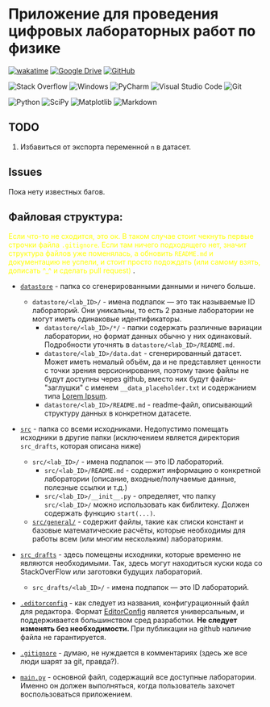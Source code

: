 # Приложение для проведения цифровых лабораторных работ по физике

[![wakatime](https://wakatime.com/badge/user/ede740b4-c066-46b1-94e3-8631a44edbbc/project/018b0187-680c-48ce-b3d4-16bcf0fbf84e.svg)](https://wakatime.com/badge/user/ede740b4-c066-46b1-94e3-8631a44edbbc/project/018b0187-680c-48ce-b3d4-16bcf0fbf84e)
[![Google Drive](https://img.shields.io/badge/Google%20Drive-4285F4?style=for-the-badge&logo=googledrive&logoColor=white)](https://drive.google.com/drive/folders/1-Oqx2IdPqcgg-u9oRI-xCeQbWxEPKi7N?usp=drive_link)
[![GitHub](https://img.shields.io/badge/github-%23121011.svg?style=for-the-badge&logo=github&logoColor=white)](https://github.com/wsadqert/sirius-leto)

![Stack Overflow](https://img.shields.io/badge/-Stackoverflow-FE7A16?style=for-the-badge&logo=stack-overflow&logoColor=white)
![Windows](https://img.shields.io/badge/Windows-0078D6?style=for-the-badge&logo=windows&logoColor=white)
![PyCharm](https://img.shields.io/badge/pycharm-143?style=for-the-badge&logo=pycharm&logoColor=black&color=black&labelColor=green)
![Visual Studio Code](https://img.shields.io/badge/Visual%20Studio%20Code-0078d7.svg?style=for-the-badge&logo=visual-studio-code&logoColor=white)
![Git](https://img.shields.io/badge/git-%23F05033.svg?style=for-the-badge&logo=git&logoColor=white)

![Python](https://img.shields.io/badge/python-3670A0?style=for-the-badge&logo=python&logoColor=ffdd54)
![SciPy](https://img.shields.io/badge/SciPy-%230C55A5.svg?style=for-the-badge&logo=scipy&logoColor=%white)
![Matplotlib](https://img.shields.io/badge/Matplotlib-%23ffffff.svg?style=for-the-badge&logo=Matplotlib&logoColor=black)
![Markdown](https://img.shields.io/badge/markdown-%23000000.svg?style=for-the-badge&logo=markdown&logoColor=white)

## TODO

1. Избавиться от экспорта переменной `n` в датасет.

## Issues

Пока нету известных багов.

## Файловая структура:

<span style="color:yellow">Если что-то не сходится, это ок. В таком случае стоит чекнуть первые строчки файла `.gitignore`. Если там ничего подходящего нет, значит структура файлов уже поменялась, а обновить `README.md` и документацию не успели, и стоит просто подождать (или самому взять, дописать ^_^ и сделать pull request) </span>.

- [`datastore`](datastore) - папка со сгенерированными данными и ничего больше.
  - `datastore/<lab_ID>/` - имена подпапок — это так называемые ID лабораторий. Они уникальны, то есть 2 разные лаборатории не могут иметь одинаковые идентификаторы. 
    - `datastore/<lab_ID>/*/` - папки содержать различные вариации лаборатории, но формат данных обычно у них одинаковый. Подробности уточнять в `datastore/<lab_ID>/README.md`.
    - `datastore/<lab_ID>/data.dat` - сгенерированный датасет. Может иметь немалый объём, да и не представляет ценности с точки зрения версионирования, поэтому такие файлы не будут доступны через github, вместо них будут файлы-"заглушки" с именем `__data_placeholder.txt` и содержанием типа [Lorem Ipsum](https://www.lipsum.com/).
    - `datastore/<lab_ID>/README.md` - readme-файл, описывающий структуру данных в конкретном датасете.


- [`src`](src) - папка со всеми исходниками. Недопустимо помещать исходники в другие папки (исключением является директория `src_drafts`, которая описана ниже)
  - `src/<lab_ID>/` - имена подпапок — это ID лабораторий. 
    - `src/<lab_ID>/README.md` - содержит информацию о конкретной лаборатории (описание, входные/получаемые данные, полезные ссылки и т.д.)
    - `src/<lab_ID>/__init__.py` - определяет, что папку `src/<lab_ID>/` можно использовать как библитеку. Должен содержать функцию `start(...)`.
  - [`src/general/`](src/general) - содержит файлы, такие как списки констант и базовые математические расчёты, которые необходимы для работы всем (или многим нескольким) лабораториям.


- [`src_drafts`](src_drafts) - здесь помещены исходники, которые временно не являются необходимыми. Так, здесь могут находиться куски кода со StackOverFlow или заготовки будущих лабораторий.
  - `src_drafts/<lab_ID>/` - имена подпапок — это ID лабораторий.


- [`.editorconfig`](.editorconfig) - как следует из названия, конфигурационный файл для редактора. Формат [EditorConfig](https://editorconfig.org/) является универсальным, и поддерживается большинством сред разработки. <b> Не следует изменять без необходимости. </b> При публикации на github наличие файла не гарантируется.
- [`.gitignore`](.gitignore) - думаю, не нуждается в комментариях (здесь же все люди шарят за git, правда?).
- [`main.py`](main.py) - основной файл, содержащий все доступные лаборатории. Именно он должен выполняться, когда пользователь захочет воспользоваться приложением.
